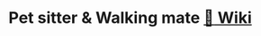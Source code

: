 # Pet sitter & Walking mate [:book: Wiki](https://github.com/iamjunhyeok/pet-sitter-and-walk-mate/wiki)
